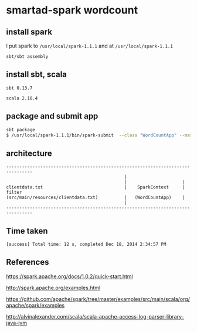 smartad-spark wordcount
==========================

install spark
-----------------

I put spark to `/usr/local/spark-1.1.1` and at `/usr/local/spark-1.1.1`

```
sbt/sbt assembly
```

install sbt, scala
--------------------

`sbt 0.13.7`

`scala 2.10.4`

package and submit app
------------------------

```bash
sbt package
$ /usr/local/spark-1.1.1/bin/spark-submit  --class "WordCountApp" --master local[4] target/scala-2.10/smartad-spark-wordcount_2.10-1.0.jar 
```

architecture
-------------------

```
--------------------------------------------------------------------------------
                                             |
                                             |                     |
clientdata.txt                               |    SparkContext     | filter
(src/main/resources/clientdata.txt)          |   (WordCountApp)    |
                                             |
--------------------------------------------------------------------------------
```

Time taken
--------------

```
[success] Total time: 12 s, completed Dec 18, 2014 2:34:57 PM
```

References
-------------

https://spark.apache.org/docs/1.0.2/quick-start.html

http://spark.apache.org/examples.html

https://github.com/apache/spark/tree/master/examples/src/main/scala/org/apache/spark/examples

http://alvinalexander.com/scala/scala-apache-access-log-parser-library-java-jvm
